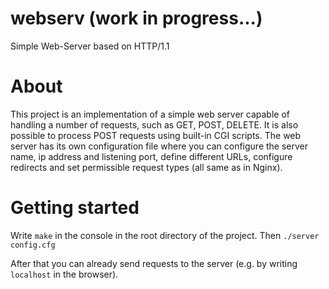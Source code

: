 # webserv (work in progress...)

Simple Web-Server based on HTTP/1.1

# About

This project is an implementation of a simple web server capable of handling a number of requests, such as GET, POST, DELETE. It is also possible to process POST requests using built-in CGI scripts. The web server has its own configuration file where you can configure the server name, ip address and listening port, define different URLs, configure redirects and set permissible request types (all same as in Nginx).

# Getting started

Write <code>make</code> in the console in the root directory of the project. Then <code>./server config.cfg</code>

After that you can already send requests to the server (e.g. by writing <code>localhost</code> in the browser).
